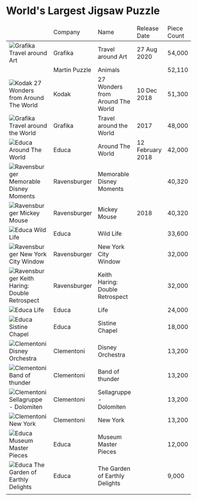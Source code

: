 <html>
<head>
  <title>World's Largest Jigsaw Puzzle</title>
  <style>
    td.puzzle-thumb {width:200px;}
    td.puzzle-company {width:150px;}
    td.puzzle-name {width:250px;}
    td.puzzle-date {width:150px;}
    td.puzzle-count {}
  </style>
  
<!-- Google Tag Manager -->
<script>(function(w,d,s,l,i){w[l]=w[l]||[];w[l].push({'gtm.start':
new Date().getTime(),event:'gtm.js'});var f=d.getElementsByTagName(s)[0],
j=d.createElement(s),dl=l!='dataLayer'?'&l='+l:'';j.async=true;j.src=
'https://www.googletagmanager.com/gtm.js?id='+i+dl;f.parentNode.insertBefore(j,f);
})(window,document,'script','dataLayer','GTM-WZWPGL6');</script>
<!-- End Google Tag Manager -->  
  
<!-- Global site tag (gtag.js) - Google Analytics -->
<script async src="https://www.googletagmanager.com/gtag/js?id=G-X3MX0GE8DT"></script>
<script>
  window.dataLayer = window.dataLayer || [];
  function gtag(){dataLayer.push(arguments);}
  gtag('js', new Date());

  gtag('config', 'G-X3MX0GE8DT');
</script>  
  
</head>
<body>
  
<!-- Google Tag Manager (noscript) -->
<noscript><iframe src="https://www.googletagmanager.com/ns.html?id=GTM-WZWPGL6"
height="0" width="0" style="display:none;visibility:hidden"></iframe></noscript>
<!-- End Google Tag Manager (noscript) -->
  
<h1>World's Largest Jigsaw Puzzle</h1>


<table width="100%">
  <thead>
  <tr>
      <td class="puzzle-thumb"></td>
      <td class="puzzle-company">Company</td>
      <td class="puzzle-name">Name</td>
      <td class="puzzle-date">Release Date</td>
      <td class="puzzle-count">Piece Count</td>
  </tr>
  </thead>
  <tbody>
  <tr>
      <td><img src="https://www.grafika-puzzle.com/images/visuel-record-540006uk.jpg" alt="Grafika Travel around Art" /></td>
      <td>Grafika</td>
      <td class="puzzle-name">Travel around Art</td>      
      <td>27 Aug 2020</td>
      <td>54,000</td>
  </tr>
  <tr>
      <td><img src="https://www.mcprint.eu/www/images/puzzle-50000-pieces.png" alt="" /></td>
      <td>Martin Puzzle</td>
      <td>Animals</td>      
      <td></td>
      <td>52,110</td>
  </tr>
  <tr>
      <td><img src="https://m.media-amazon.com/images/I/81kT6Jk1rfL.jpg" alt="Kodak 27 Wonders from Around The World" /></td>
      <td>Kodak</td>
      <td class="puzzle-name">27 Wonders from Around The World</td>      
      <td>10 Dec 2018</td>
      <td>51,300</td>
  </tr>
  <tr>
      <td><img src="https://www.grafika-puzzle.com/images/visuel-record-uk.jpg" alt="Grafika Travel around the World" /></td>  
      <td>Grafika</td>
      <td class="puzzle-name">Travel around the World</td>    
      <td>2017</td>
      <td>48,000</td>
  </tr>
  <tr>
      <td><img src="https://www.educaborras.com/wp-content/uploads/2021/01/17570_01_med.jpg" alt="Educa Around The World" /></td>   
      <td>Educa</td>
      <td class="puzzle-name">Around The World</td>   
      <td>12 February 2018</td>
      <td>42,000</td>
  </tr>
  <tr>
      <td><img src="https://cdn.ravensburger.de/images/produktseiten/1024/17826_1.jpg" alt="Ravensburger Memorable Disney Moments" /></td>
      <td>Ravensburger</td>
      <td class="puzzle-name">Memorable Disney Moments</td>
      <td></td>
      <td>40,320</td>
  </tr>
  <tr>
      <td><img src="https://www.toybricks.com.au/3344-large_default/ravensburger-disney-mickey-through-the-years-40320-pieces.jpg" alt="Ravensburger Mickey Mouse" /></td> 
      <td>Ravensburger</td>
      <td class="puzzle-name">Mickey Mouse</td>     
      <td>2018</td>
      <td>40,320</td>
  </tr>
  <tr>
      <td><img src="https://www.educaborras.com/wp-content/uploads/2021/01/16066_01_med.jpg" alt="Educa Wild Life" /></td>
      <td>Educa</td>
      <td class="puzzle-name">Wild Life</td>      
      <td></td>
      <td>33,600</td>
  </tr>
  <tr>
      <td><img src="https://www.artnhobby.ie/media/catalog/product/cache/2/image/9df78eab33525d08d6e5fb8d27136e95/1/7/17837r-4.jpg" alt="Ravensburger New York City Window" /></td>
      <td>Ravensburger</td>
      <td class="puzzle-name">New York City Window</td>      
      <td></td>
      <td>32,000</td>
  </tr>
  <tr>
      <td><img src="https://www.borntobekids.fr/image/150871/1400x1050/1/ravensburger-17838-puzzle-32-000-pieces-double-retrospect-keith-haring-1400.jpg" alt="Ravensburger Keith Haring: Double Retrospect" /></td>
      <td>Ravensburger</td>
      <td class="puzzle-name">Keith Haring: Double Retrospect</td>      
      <td></td>
      <td>32,000</td>
  </tr>
  <tr>
      <td><img src="https://m.media-amazon.com/images/I/814G0UyNUIL.jpg" alt="Educa Life" /></td>    
      <td>Educa</td> 
      <td class="puzzle-name">Life</td> 
      <td></td>
      <td>24,000</td>
  </tr>
  <tr>
      <td><img src="https://www.educaborras.com/wp-content/uploads/2021/01/16065_01_med.jpg" alt="Educa Sistine Chapel" /></td>
      <td>Educa</td>
      <td class="puzzle-name">Sistine Chapel</td>      
      <td></td>
      <td>18,000</td>
  </tr>
  <tr>
      <td><img src="https://www.clementoni.com/media/prod/fi/38010/thumbs/disney-orchestra-13200-pcs-high-quality-collection_zgD6xU0.jpg.460x460_q100.jpg" alt="Clementoni Disney Orchestra" /></td>
      <td>Clementoni</td>
      <td class="puzzle-name">Disney Orchestra</td>      
      <td></td>
      <td>13,200</td>
  </tr>
  <tr>
      <td><img src="https://www.clementoni.com/media/prod/fi/38006/thumbs/band-of-thunder-13200-pcs-high-quality-collection_s8MAFmR.jpg.460x460_q100.jpg" alt="Clementoni Band of thunder" /></td>
      <td>Clementoni</td>
      <td class="puzzle-name">Band of thunder</td>      
      <td></td>
      <td>13,200</td>
  </tr>
  <tr>
      <td><img src="https://www.clementoni.com/media/prod/fi/38007/thumbs/sellagruppe-dolomiten-13200-pcs-high-quality-collection_rr0PZid.jpg.460x460_q100.jpg" alt="Clementoni Sellagruppe - Dolomiten" /></td>
      <td>Clementoni</td>
      <td class="puzzle-name">Sellagruppe - Dolomiten</td>      
      <td></td>
      <td>13,200</td>
  </tr>
  <tr>
      <td><img src="https://www.clementoni.com/media/prod/fi/38009/thumbs/new-york-13200-pcs-high-quality-collection_avtm3w2.jpg.460x460_q100.jpg" alt="Clementoni New York" /></td>
      <td>Clementoni</td>
      <td class="puzzle-name">New York</td>      
      <td></td>
      <td>13,200</td>
  </tr>
  <tr>
      <td><img src="https://images-na.ssl-images-amazon.com/images/I/81050MnkOhL._AC_SX355_.jpg" alt="Educa Museum Master Pieces" /></td>
      <td>Educa</td>
      <td class="puzzle-name">Museum Master Pieces</td>      
      <td></td>
      <td>12,000</td>
  </tr>
  <tr>
      <td><img src="https://www.educaborras.com/wp-content/uploads/2021/01/14831_01_med.jpg" alt="Educa The Garden of Earthly Delights" /></td>
      <td>Educa</td>
      <td class="puzzle-name">The Garden of Earthly Delights</td>
      <td></td>
      <td>9,000</td>
  </tr>
  <tr>
      <td><img src="" alt="" /></td>
      <td class="puzzle-name"></td>      
      <td></td>
      <td></td>
      <td></td>
  </tr>
  </tbody>
</table>

</body>
</html>
